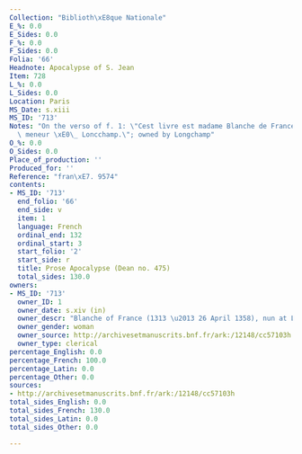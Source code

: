 ```yaml
---
Collection: "Biblioth\xE8que Nationale"
E_%: 0.0
E_Sides: 0.0
F_%: 0.0
F_Sides: 0.0
Folia: '66'
Headnote: Apocalypse of S. Jean
Item: 728
L_%: 0.0
L_Sides: 0.0
Location: Paris
MS_Date: s.xiii
MS_ID: '713'
Notes: "On the verso of f. 1: \"Cest livre est madame Blanche de France, s[ereur]\
  \ meneur \xE0\_ Loncchamp.\"; owned by Longchamp"
O_%: 0.0
O_Sides: 0.0
Place_of_production: ''
Produced_for: ''
Reference: "fran\xE7. 9574"
contents:
- MS_ID: '713'
  end_folio: '66'
  end_side: v
  item: 1
  language: French
  ordinal_end: 132
  ordinal_start: 3
  start_folio: '2'
  start_side: r
  title: Prose Apocalypse (Dean no. 475)
  total_sides: 130.0
owners:
- MS_ID: '713'
  owner_ID: 1
  owner_date: s.xiv (in)
  owner_descr: "Blanche of France (1313 \u2013 26 April 1358), nun at Longchamp Abbey"
  owner_gender: woman
  owner_source: http://archivesetmanuscrits.bnf.fr/ark:/12148/cc57103h
  owner_type: clerical
percentage_English: 0.0
percentage_French: 100.0
percentage_Latin: 0.0
percentage_Other: 0.0
sources:
- http://archivesetmanuscrits.bnf.fr/ark:/12148/cc57103h
total_sides_English: 0.0
total_sides_French: 130.0
total_sides_Latin: 0.0
total_sides_Other: 0.0

---
```

